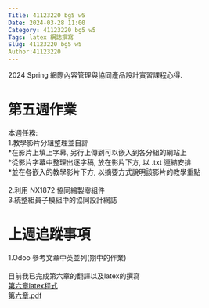 ```yaml
---
Title: 41123220 bg5 w5
Date: 2024-03-28 11:00
Category: 41123220 bg5 w5
Tags: latex 網誌撰寫
Slug: 41123220 bg5 w5
Author:41123220
---
```


2024 Spring 網際內容管理與協同產品設計實習課程心得.

<!-- PELICAN_END_SUMMARY -->

# 第五週作業
本週任務:<br>
1.教學影片分組整理並自評<br>
*在影片上填上字幕, 另行上傳到可以嵌入到各分組的網站上<br>
*從影片字幕中整理出逐字稿, 放在影片下方, 以 .txt 連結安排<br>
*並在各嵌入的教學影片下方, 以摘要方式說明該影片的教學重點<br>
<br>
2.利用 NX1872 協同繪製零組件<br>
3.統整組員子模組中的協同設計網誌<br>

# 上週追蹤事項
1.Odoo 參考文章中英並列(期中的作業)<br>
<br>
目前我已完成第六章的翻譯以及latex的撰寫<br>
[第六章latex程式](https://github.com/Changyou41123220/cd2024/files/14893969/CHAPTER6.txt)<br>
[第六章.pdf](https://github.com/Changyou41123220/cd2024/files/14893973/CHAPTER6.pdf)<br>

